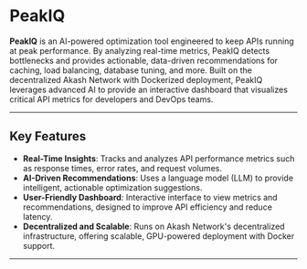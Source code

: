 # PeakIQ

**PeakIQ** is an AI-powered optimization tool engineered to keep APIs running at peak performance. By analyzing real-time metrics, PeakIQ detects bottlenecks and provides actionable, data-driven recommendations for caching, load balancing, database tuning, and more. Built on the decentralized Akash Network with Dockerized deployment, PeakIQ leverages advanced AI to provide an interactive dashboard that visualizes critical API metrics for developers and DevOps teams.

---

## Key Features

- **Real-Time Insights**: Tracks and analyzes API performance metrics such as response times, error rates, and request volumes.
- **AI-Driven Recommendations**: Uses a language model (LLM) to provide intelligent, actionable optimization suggestions.
- **User-Friendly Dashboard**: Interactive interface to view metrics and recommendations, designed to improve API efficiency and reduce latency.
- **Decentralized and Scalable**: Runs on Akash Network's decentralized infrastructure, offering scalable, GPU-powered deployment with Docker support.

---